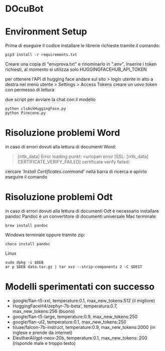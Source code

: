 # DOcuBot

# Environment Setup
Prima di eseguire il codice installare le librerie richieste tramite il comando:

```shell
pip3 install -r requirements.txt
```
Creare una copia di "envprova.txt" e rinominarlo in ".env",
Inserire i token richiesti, al momento si utilizza solo HUGGINGFACEHUB_API_TOKEN

per ottenere l'API di hugging face andare sul sito > login utente
in alto a destra nel menù utente > Settings > Access Tokens
creare un uovo token con permesso di lettura

due script per avviare la chat con il modello
```shell
python clsAskHuggingFace.py
python Pinecone.py
```

# Risoluzione problemi Word
in caso di errori dovuti alla lettura di documenti Word:
> [nltk_data] Error loading punkt: <urlopen error [SSL:
> [nltk_data]     CERTIFICATE_VERIFY_FAILED] certificate verify failed:
> 
cercare *'Install Certificates.command'* nella barra di ricerca e aprirlo
eseguire il comando

# Risoluzione problemi Odt
in caso di errori dovuti alla lettura di documenti Odt è necessario installare pandoc
Pandoc è un convertitore di documenti universale
Mac terminale:
```shell
brew install pandoc
```
Windows terminale oppure tramite zip:
```shell
choco install pandoc
```
Linux
```shell
sudo dpkg -i $DEB
ar p $DEB data.tar.gz | tar xvz --strip-components 2 -C $DEST
```


# Modelli sperimentati con successo
* google/flan-t5-xxl, temperature:0.1, max_new_tokens:512 (il migliore)
* HuggingFaceH4/zephyr-7b-beta', temperatura:0.7, max_new_tokens:256 (buono)
* google/flan-t5-large, temperature:0.9, max_new_tokens:250 
* google/flan-ul2, temperature:0.1, max_new_tokens:250
* tiiuae/falcon-7b-instruct, temperature:0.9, max_new_tokens:2000 (in inglese e prende da internet)
* EleutherAI/gpt-neox-20b, temperature:0.1, max_new_tokens: 200 (risponde male e troppo testo)

